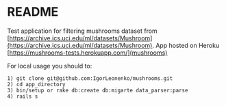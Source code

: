 # README

Test application for filtering mushrooms dataset from [https://archive.ics.uci.edu/ml/datasets/Mushroom](https://archive.ics.uci.edu/ml/datasets/Mushroom).
App hosted on Heroku [https://mushrooms-tests.herokuapp.com/](mushrooms)

For local usage you should to:
```
1) git clone git@github.com:IgorLeonenko/mushrooms.git
2) cd app_directory
3) bin/setup or rake db:create db:migarte data_parser:parse
4) rails s
```
